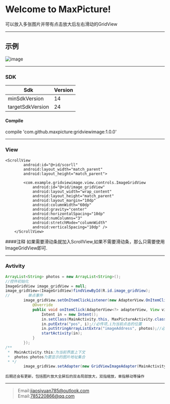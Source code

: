 Welcome to MaxPicture!
===================


可以放入多张图片并带有点击放大后左右滑动的GridView

----------


示例
-------------

![image](https://github.com/jiaosiyuan785/MaxPicture/blob/master/gridviewimage/gif01.gif)

----------



### SDK
Sdk             | Version
----------------|----
minSdkVersion   | 14
targetSdkVersion| 24
#### <i class="icon-file"></i> Compile

compile 'com.github.maxpicture:gridviewimage:1.0.0'


----------


### View
```
<ScrollView
        android:id="@+id/scorll"
        android:layout_width="match_parent"
        android:layout_height="match_parent">

        <com.example.gridviewimage.view.controls.ImageGridView
            android:id="@+id/image_gridView"
            android:layout_width="wrap_content"
            android:layout_height="match_parent"
            android:layout_margin="10dp"
            android:columnWidth="60dp"
            android:gravity="center"
            android:horizontalSpacing="10dp"
            android:numColumns="3"
            android:stretchMode="columnWidth"
            android:verticalSpacing="10dp" />
    </ScrollView>
```
####注释
    如果需要滑动条就加入ScrollView,如果不需要滑动条，那么只需要使用ImageGridView即可.


----------


### Avtivity
```java
ArrayList<String> photos = new ArrayList<String>();
//控件初始化
ImageGridView image_gridView = null;
image_gridView=(ImageGridView)findViewById(R.id.image_gridView);
//        单点事件
        image_gridView.setOnItemClickListener(new AdapterView.OnItemClickListener() {
            @Override
            public void onItemClick(AdapterView<?> adapterView, View view, int i, long l) {
                Intent in = new Intent();
                in.setClass(MainActivity.this, MaxPictureActivity.class);
                in.putExtra("pos", i);//必传项,i为当前点击的位置
                in.putStringArrayListExtra("imageAddress", photos);//必传项,photos为要显示的图片地址集合
                startActivity(in);
            }
        });
/**
 *  MainActivity.this:为当前界面上下文
 *  photos:photos为要显示的图片地址集合
 * */
        image_gridView.setAdapter(new GridViewImageAdapter(MainActivity.this, photos));
```

    后期还会有更新，包括图片放大全屏后的双击局部放大，双指缩放，单指移动等操作
----------

> Email:jiaosiyuan785@outlook.com  <br/> 
> Email:785220866@qq.com


